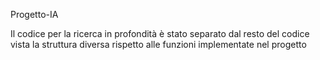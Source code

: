 Progetto-IA

Il codice per la ricerca in profondità è stato separato dal resto del codice vista la struttura diversa rispetto alle funzioni implementate nel progetto
